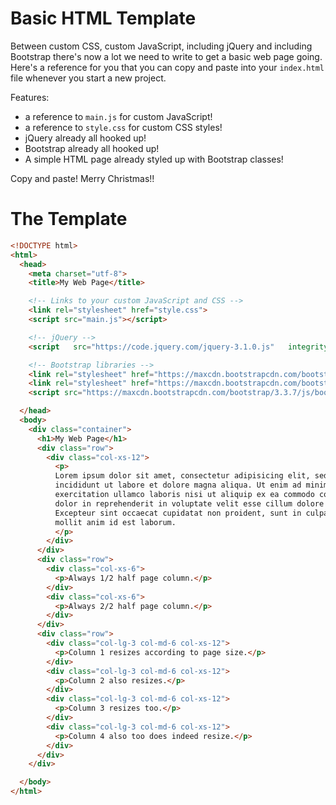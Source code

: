 # Basic HTML Template

Between custom CSS, custom JavaScript, including jQuery and including Bootstrap
there's now a lot we need to write to get a basic web page going. Here's a
reference for you that you can copy and paste into your `index.html` file
whenever you start a new project.

Features:
- a reference to `main.js` for custom JavaScript!
- a reference to `style.css` for custom CSS styles!
- jQuery already all hooked up!
- Bootstrap already all hooked up!
- A simple HTML page already styled up with Bootstrap classes!

Copy and paste! Merry Christmas!!

# The Template

```html
<!DOCTYPE html>
<html>
  <head>
    <meta charset="utf-8">
    <title>My Web Page</title>

    <!-- Links to your custom JavaScript and CSS -->
    <link rel="stylesheet" href="style.css">
    <script src="main.js"></script>

    <!-- jQuery -->
    <script   src="https://code.jquery.com/jquery-3.1.0.js"   integrity="sha256-slogkvB1K3VOkzAI8QITxV3VzpOnkeNVsKvtkYLMjfk="   crossorigin="anonymous"></script>

    <!-- Bootstrap libraries -->
    <link rel="stylesheet" href="https://maxcdn.bootstrapcdn.com/bootstrap/3.3.7/css/bootstrap.min.css" integrity="sha384-BVYiiSIFeK1dGmJRAkycuHAHRg32OmUcww7on3RYdg4Va+PmSTsz/K68vbdEjh4u" crossorigin="anonymous">
    <link rel="stylesheet" href="https://maxcdn.bootstrapcdn.com/bootstrap/3.3.7/css/bootstrap-theme.min.css" integrity="sha384-rHyoN1iRsVXV4nD0JutlnGaslCJuC7uwjduW9SVrLvRYooPp2bWYgmgJQIXwl/Sp" crossorigin="anonymous">
    <script src="https://maxcdn.bootstrapcdn.com/bootstrap/3.3.7/js/bootstrap.min.js" integrity="sha384-Tc5IQib027qvyjSMfHjOMaLkfuWVxZxUPnCJA7l2mCWNIpG9mGCD8wGNIcPD7Txa" crossorigin="anonymous"></script>

  </head>
  <body>
    <div class="container">
      <h1>My Web Page</h1>
      <div class="row">
        <div class="col-xs-12">
          <p>
          Lorem ipsum dolor sit amet, consectetur adipisicing elit, sed do eiusmod tempor
          incididunt ut labore et dolore magna aliqua. Ut enim ad minim veniam, quis nostrud
          exercitation ullamco laboris nisi ut aliquip ex ea commodo consequat. Duis aute irure
          dolor in reprehenderit in voluptate velit esse cillum dolore eu fugiat nulla pariatur.
          Excepteur sint occaecat cupidatat non proident, sunt in culpa qui officia deserunt
          mollit anim id est laborum.
          </p>
        </div>
      </div>
      <div class="row">
        <div class="col-xs-6">
          <p>Always 1/2 half page column.</p>
        </div>
        <div class="col-xs-6">
          <p>Always 2/2 half page column.</p>
        </div>
      </div>
      <div class="row">
        <div class="col-lg-3 col-md-6 col-xs-12">
          <p>Column 1 resizes according to page size.</p>
        </div>
        <div class="col-lg-3 col-md-6 col-xs-12">
          <p>Column 2 also resizes.</p>
        </div>
        <div class="col-lg-3 col-md-6 col-xs-12">
          <p>Column 3 resizes too.</p>
        </div>
        <div class="col-lg-3 col-md-6 col-xs-12">
          <p>Column 4 also too does indeed resize.</p>
        </div>
      </div>
    </div>

  </body>
</html>
```
